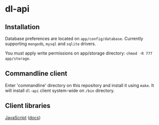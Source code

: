 dl-api
===

Installation
---

Database preferences are located on `app/config/database`. Currently supporting `mongodb`, `mysql` and `sqlite` drivers.

You must apply write permissions on app/storage directory: `chmod -R 777 app/storage`.

Commandline client
---

Enter 'commandline' directory on this repository and install it using `make`. It
will install `dl-api` client system-wide on `/bin` directory.

Client libraries
---

[JavaScript](https://github.com/doubleleft/dl-api-javascript) ([docs](http://doubleleft.github.io/dl-api-javascript))
